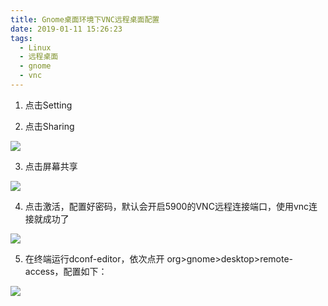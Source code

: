 ```yaml
---
title: Gnome桌面环境下VNC远程桌面配置
date: 2019-01-11 15:26:23
tags:
  - Linux
  - 远程桌面
  - gnome
  - vnc
---
```


1. 点击Setting

2. 点击Sharing

![](TIM图片20190111152920.png)

3. 点击屏幕共享

![](TIM图片20190111153003.png)

4. 点击激活，配置好密码，默认会开启5900的VNC远程连接端口，使用vnc连接就成功了

![](TIM图片20190111153022.png)

5. 在终端运行dconf-editor，依次点开 org>gnome>desktop>remote-access，配置如下：

![](微信图片_20190111172033.png)